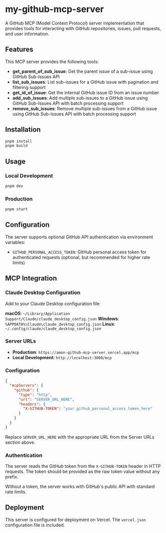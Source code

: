 # my-github-mcp-server

A GitHub MCP (Model Context Protocol) server implementation that provides tools for interacting with GitHub repositories, issues, pull requests, and user information.

## Features

This MCP server provides the following tools:

- **get_parent_of_sub_issue**: Get the parent issue of a sub-issue using GitHub Sub-Issues API
- **list_sub_issues**: List sub-issues for a GitHub issue with pagination and filtering support
- **get_id_of_issue**: Get the internal GitHub issue ID from an issue number
- **add_sub_issues**: Add multiple sub-issues to a GitHub issue using GitHub Sub-Issues API with batch processing support
- **remove_sub_issues**: Remove multiple sub-issues from a GitHub issue using GitHub Sub-Issues API with batch processing support

## Installation

```bash
pnpm install
pnpm build
```

## Usage

### Local Development

```bash
pnpm dev
```

### Production

```bash
pnpm start
```

## Configuration

The server supports optional GitHub API authentication via environment variables:

- `GITHUB_PERSONAL_ACCESS_TOKEN`: GitHub personal access token for authenticated requests (optional, but recommended for higher rate limits)

## MCP Integration

### Claude Desktop Configuration

Add to your Claude Desktop configuration file:

**macOS**: `~/Library/Application Support/Claude/claude_desktop_config.json`
**Windows**: `%APPDATA%\Claude\claude_desktop_config.json`
**Linux**: `~/.config/claude/claude_desktop_config.json`

### Server URLs

- **Production**: `https://amon-github-mcp-server.vercel.app/mcp`
- **Local Development**: `http://localhost:3000/mcp`

### Configuration

```json
{
  "mcpServers": {
    "github": {
      "type": "http",
      "url": "SERVER_URL_HERE",
      "headers": {
        "X-GITHUB-TOKEN": "your_github_personal_access_token_here"
      }
    }
  }
}
```

Replace `SERVER_URL_HERE` with the appropriate URL from the Server URLs section above.

### Authentication

The server reads the GitHub token from the `X-GITHUB-TOKEN` header in HTTP requests. The token should be provided as the raw token value without any prefix.

Without a token, the server works with GitHub's public API with standard rate limits.

## Deployment

This server is configured for deployment on Vercel. The `vercel.json` configuration file is included.
